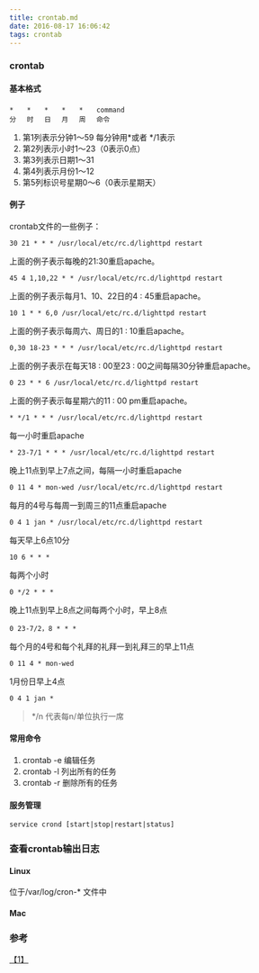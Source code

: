 ```yaml
---
title: crontab.md
date: 2016-08-17 16:06:42
tags: crontab
---
```

### crontab

#### 基本格式
```
*　　*　　*　　*　　*　　command
分　 时　 日　 月　 周　 命令
```

1. 第1列表示分钟1～59 每分钟用*或者 */1表示
2. 第2列表示小时1～23（0表示0点）
3. 第3列表示日期1～31
4. 第4列表示月份1～12
5. 第5列标识号星期0～6（0表示星期天）

#### 例子
crontab文件的一些例子：
```
30 21 * * * /usr/local/etc/rc.d/lighttpd restart
```
上面的例子表示每晚的21:30重启apache。
```
45 4 1,10,22 * * /usr/local/etc/rc.d/lighttpd restart
```
上面的例子表示每月1、10、22日的4 : 45重启apache。
```
10 1 * * 6,0 /usr/local/etc/rc.d/lighttpd restart
```
上面的例子表示每周六、周日的1 : 10重启apache。
```
0,30 18-23 * * * /usr/local/etc/rc.d/lighttpd restart
```
上面的例子表示在每天18 : 00至23 : 00之间每隔30分钟重启apache。
```
0 23 * * 6 /usr/local/etc/rc.d/lighttpd restart
```
上面的例子表示每星期六的11 : 00 pm重启apache。
```
* */1 * * * /usr/local/etc/rc.d/lighttpd restart
```
每一小时重启apache
```
* 23-7/1 * * * /usr/local/etc/rc.d/lighttpd restart
```
晚上11点到早上7点之间，每隔一小时重启apache
```
0 11 4 * mon-wed /usr/local/etc/rc.d/lighttpd restart
```
每月的4号与每周一到周三的11点重启apache
```
0 4 1 jan * /usr/local/etc/rc.d/lighttpd restart
```
每天早上6点10分
```
10 6 * * *
```
每两个小时
```
0 */2 * * *
```
晚上11点到早上8点之间每两个小时，早上8点
```
0 23-7/2，8 * * *
```
每个月的4号和每个礼拜的礼拜一到礼拜三的早上11点
```
0 11 4 * mon-wed
```
1月份日早上4点
```
0 4 1 jan * 
```

> */n 代表每n/单位执行一席

#### 常用命令
1. crontab -e 编辑任务
2. crontab -l 列出所有的任务
3. crontab -r 删除所有的任务


#### 服务管理
```
service crond [start|stop|restart|status]
```

### 查看crontab输出日志
#### Linux
位于/var/log/cron-* 文件中

#### Mac


### 参考
[【1】](http://www.jb51.net/LINUXjishu/19905.html)
